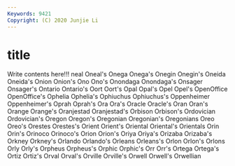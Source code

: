 ```yaml
---
Keywords: 9421
Copyright: (C) 2020 Junjie Li
---
```


# title

Write contents here!!!
neal 
Oneal's 
Onega 
Onega's 
Onegin 
Onegin's
Oneida 
Oneida's 
Onion 
Onion's 
Ono 
Ono's 
Onondaga 
Onondaga's 
Onsager 
Onsager's
Ontario 
Ontario's 
Oort 
Oort's 
Opal 
Opal's 
Opel 
Opel's 
OpenOffice 
OpenOffice's
Ophelia 
Ophelia's 
Ophiuchus 
Ophiuchus's 
Oppenheimer 
Oppenheimer's 
Oprah 
Oprah's 
Ora 
Ora's
Oracle 
Oracle's 
Oran 
Oran's 
Orange 
Orange's 
Oranjestad 
Oranjestad's 
Orbison 
Orbison's
Ordovician 
Ordovician's 
Oregon 
Oregon's 
Oregonian 
Oregonian's 
Oregonians 
Oreo 
Oreo's 
Orestes
Orestes's 
Orient 
Orient's 
Oriental 
Oriental's 
Orientals 
Orin 
Orin's 
Orinoco 
Orinoco's
Orion 
Orion's 
Oriya 
Oriya's 
Orizaba 
Orizaba's 
Orkney 
Orkney's 
Orlando 
Orlando's
Orleans 
Orleans's 
Orlon 
Orlon's 
Orlons 
Orly 
Orly's 
Orpheus 
Orpheus's 
Orphic
Orphic's 
Orr 
Orr's 
Ortega 
Ortega's 
Ortiz 
Ortiz's 
Orval 
Orval's 
Orville
Orville's 
Orwell 
Orwell's 
Orwellian 
